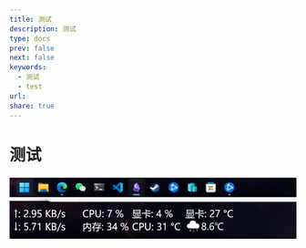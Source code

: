 ```yaml
---
title: 测试
description: 测试
type: docs
prev: false
next: false
keywords:
  - 测试
  - test
url: 
share: true
---
```

# 测试

![未命名.png](../../_attachment/%E6%9C%AA%E5%91%BD%E5%90%8D.png)![未命名-1.png](../../_attachment/%E6%9C%AA%E5%91%BD%E5%90%8D-1.png)